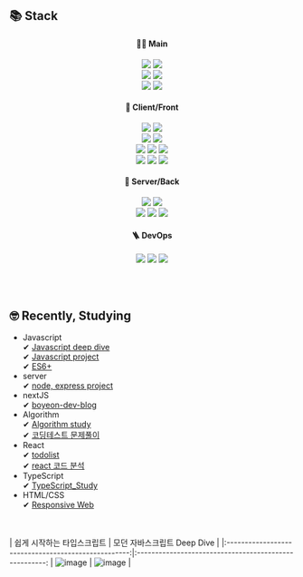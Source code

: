 ## 📚 Stack
<div align=center>

#### 👩‍💻 Main
<div>
  <img src="https://img.shields.io/badge/typescript-3178C6?style=for-the-badge&logo=bootstrap&logoColor=white">
  <img src="https://img.shields.io/badge/javascript-F7DF1E?style=for-the-badge&logo=javascript&logoColor=black">  <br/>
  <img src="https://img.shields.io/badge/react-61DAFB?style=for-the-badge&logo=react&logoColor=black"> 
  <img src="https://img.shields.io/badge/vue.js-4FC08D?style=for-the-badge&logo=vue.js&logoColor=white"> <br/>
  <img src="https://img.shields.io/badge/node.js-6DA55F?style=for-the-badge&logo=node.js&logoColor=white">
  <img src="https://img.shields.io/badge/Express.js-404D59?style=for-the-badge">
</div>

#### 🎨 Client/Front
<div >
  
<img src="https://img.shields.io/badge/html5-E34F26?style=for-the-badge&logo=html5&logoColor=white"> 
<img src="https://img.shields.io/badge/css-1572B6?style=for-the-badge&logo=css3&logoColor=white"> <br/>
<img src="https://img.shields.io/badge/javascript-F7DF1E?style=for-the-badge&logo=javascript&logoColor=black">
<img src="https://img.shields.io/badge/typescript-3178C6?style=for-the-badge&logo=bootstrap&logoColor=white"> <br/>
<img src="https://img.shields.io/badge/react-61DAFB?style=for-the-badge&logo=react&logoColor=black"> 
<img src="https://img.shields.io/badge/redux-764ABC?style=for-the-badge&logo=redux&logoColor=white"> 
<img src="https://img.shields.io/badge/vue.js-4FC08D?style=for-the-badge&logo=vue.js&logoColor=white"> <br/>
<!-- <img src="https://img.shields.io/badge/jquery-0769AD?style=for-the-badge&logo=jquery&logoColor=white"> <br/> -->
<img src="https://img.shields.io/badge/sass-CC6699?style=for-the-badge&logo=vue.js&logoColor=white"> 
<!-- <img src="https://img.shields.io/badge/bootstrap-7952B3?style=for-the-badge&logo=bootstrap&logoColor=white">  -->
<!-- <img src="https://img.shields.io/badge/tailwindcss-06B6D4?style=for-the-badge&logo=bootstrap&logoColor=white"> -->
<img src="https://img.shields.io/badge/mui-007FFF?style=for-the-badge&logo=bootstrap&logoColor=white">
<img src="https://img.shields.io/badge/typescript-3178C6?style=for-the-badge&logo=bootstrap&logoColor=white">
</div>

<!-- https://simpleicons.org/?q=tailwnd -->

#### 🧮 Server/Back
<div>
<img src="https://img.shields.io/badge/node.js-6DA55F?style=for-the-badge&logo=node.js&logoColor=white">
<img src="https://img.shields.io/badge/Express.js-404D59?style=for-the-badge"> <br/>
<img src="https://img.shields.io/badge/java-007396?style=for-the-badge&logo=java&logoColor=white"> 
<img src="https://img.shields.io/badge/mysql-4479A1?style=for-the-badge&logo=mysql&logoColor=white">
<img src="https://img.shields.io/badge/springboot-6DB33F?style=for-the-badge&logo=mysql&logoColor=white">
</div>

#### 🪜 DevOps
<div>
<img src="https://img.shields.io/badge/jenkins-D24939?style=for-the-badge&logo=java&logoColor=white"> 
<img src="https://img.shields.io/badge/circleci-343434?style=for-the-badge&logo=mysql&logoColor=white">
<img src="https://img.shields.io/badge/kubernetes-326CE5?style=for-the-badge&logo=mysql&logoColor=white">
</div>

</div>

<br/><br/>

## 🤓 Recently, Studying
- Javascript <br/>
  ✔ [Javascript deep dive](https://github.com/boyeonJ/Modern-JS) <br/>
  ✔ [Javascript project](https://github.com/boyeonJ/javascriptProject) <br/>
  ✔ [ES6+](https://github.com/boyeonJ/ES6plus-Study)
- server <br/>
  ✔ [node, express project](https://github.com/boyeonJ/nodeJsProject) <br/>
- nextJS <br/>
  ✔ [boyeon-dev-blog](https://github.com/boyeonJ/boyeon-dev-blog)
- Algorithm <br/>
  ✔ [Algorithm study](https://github.com/boyeonJ/Algorithm_Study)<br/>
  ✔ [코딩테스트 문제풀이](https://github.com/boyeonJ/Algorithm_Test_Javascript)
- React <br/>
  ✔ [todolist](https://github.com/boyeonJ/react-redux-todo-list) <br/>
  ✔ [react 코드 분석](https://github.com/boyeonJ/react-deep-dive)
- TypeScript <br/>
  ✔ [TypeScript_Study](https://github.com/boyeonJ/TypeScript_Study)
- HTML/CSS <br/>
  ✔ [Responsive Web](https://github.com/boyeonJ/ResponsiveWeb)
  

<br/><br/>
| 쉽게 시작하는 타입스크립트 | 모던 자바스크립트 Deep Dive |
|:---------------------------------------------------:|:-----------------------------------------------------:
| ![image](https://github.com/boyeonJ/boyeonJ/assets/32887635/21c4810f-5fb5-48b6-8b6b-7a8dfb2f2b02) | ![image](https://github.com/boyeonJ/boyeonJ/assets/32887635/071a7bc3-b3c8-4c72-98be-98562e256887) |
